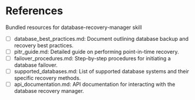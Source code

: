 # References

Bundled resources for database-recovery-manager skill

- [ ] database_best_practices.md: Document outlining database backup and recovery best practices.
- [ ] pitr_guide.md: Detailed guide on performing point-in-time recovery.
- [ ] failover_procedures.md: Step-by-step procedures for initiating a database failover.
- [ ] supported_databases.md: List of supported database systems and their specific recovery methods.
- [ ] api_documentation.md: API documentation for interacting with the database recovery manager.
